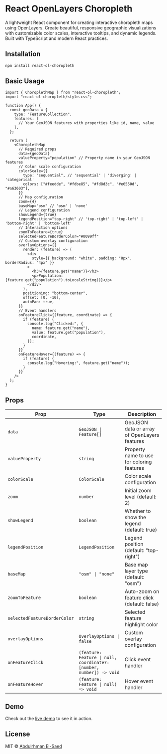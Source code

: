 # React OpenLayers Choropleth

A lightweight React component for creating interactive choropleth maps using OpenLayers. Create beautiful, responsive geographic visualizations with customizable color scales, interactive tooltips, and dynamic legends. Built with TypeScript and modern React practices.

## Installation

```bash
npm install react-ol-choropleth
```

## Basic Usage

```tsx
import { ChoroplethMap } from "react-ol-choropleth";
import "react-ol-choropleth/style.css";

function App() {
  const geoData = {
    type: "FeatureCollection",
    features: [
      // Your GeoJSON features with properties like id, name, value
    ],
  };

  return (
    <ChoroplethMap
      // Required props
      data={geoData}
      valueProperty="population" // Property name in your GeoJSON features
      // Color scale configuration
      colorScale={{
        type: "sequential", // 'sequential' | 'diverging' | 'categorical'
        colors: ["#feedde", "#fdbe85", "#fd8d3c", "#e6550d", "#a63603"],
      }}
      // Map configuration
      zoom={4}
      baseMap="osm" // 'osm' | 'none'
      // Legend configuration
      showLegend={true}
      legendPosition="top-right" // 'top-right' | 'top-left' | 'bottom-right' | 'bottom-left'
      // Interaction options
      zoomToFeature={true}
      selectedFeatureBorderColor="#0099ff"
      // Custom overlay configuration
      overlayOptions={{
        render: (feature) => (
          <div
            style={{ background: "white", padding: "8px", borderRadius: "4px" }}
          >
            <h3>{feature.get("name")}</h3>
            <p>Population: {feature.get("population").toLocaleString()}</p>
          </div>
        ),
        positioning: "bottom-center",
        offset: [0, -10],
        autoPan: true,
      }}
      // Event handlers
      onFeatureClick={(feature, coordinate) => {
        if (feature) {
          console.log("Clicked:", {
            name: feature.get("name"),
            value: feature.get("population"),
            coordinate,
          });
        }
      }}
      onFeatureHover={(feature) => {
        if (feature) {
          console.log("Hovering:", feature.get("name"));
        }
      }}
    />
  );
}
```

## Props

| Prop                         | Type                                                                | Description                                  |
| ---------------------------- | ------------------------------------------------------------------- | -------------------------------------------- |
| `data`                       | `GeoJSON \| Feature[]`                                              | GeoJSON data or array of OpenLayers features |
| `valueProperty`              | `string`                                                            | Property name to use for coloring features   |
| `colorScale`                 | `ColorScale`                                                        | Color scale configuration                    |
| `zoom`                       | `number`                                                            | Initial zoom level (default: 2)              |
| `showLegend`                 | `boolean`                                                           | Whether to show the legend (default: true)   |
| `legendPosition`             | `LegendPosition`                                                    | Legend position (default: "top-right")       |
| `baseMap`                    | `"osm" \| "none"`                                                   | Base map layer type (default: "osm")         |
| `zoomToFeature`              | `boolean`                                                           | Auto-zoom on feature click (default: false)  |
| `selectedFeatureBorderColor` | `string`                                                            | Selected feature highlight color             |
| `overlayOptions`             | `OverlayOptions \| false`                                           | Custom overlay configuration                 |
| `onFeatureClick`             | `(feature: Feature \| null, coordinate?: [number, number]) => void` | Click event handler                          |
| `onFeatureHover`             | `(feature: Feature \| null) => void`                                | Hover event handler                          |

## Demo

Check out the [live demo](https://abdoelsaed.github.io/react-ol-choropleth/) to see it in action.

## License

MIT © [Abdulrhman El-Saed](https://github.com/AbdoElsaed)
